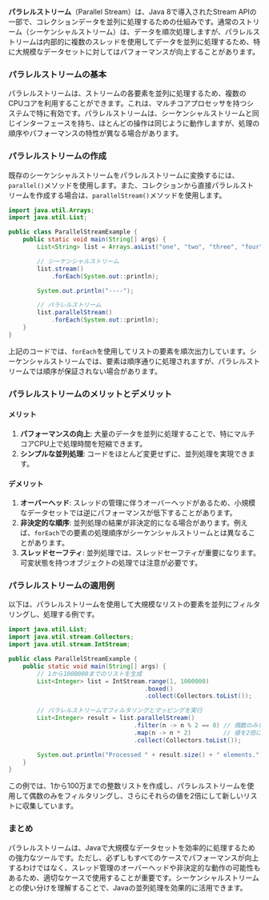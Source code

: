 **パラレルストリーム**（Parallel Stream）は、Java 8で導入されたStream APIの一部で、コレクションデータを並列に処理するための仕組みです。通常のストリーム（シーケンシャルストリーム）は、データを順次処理しますが、パラレルストリームは内部的に複数のスレッドを使用してデータを並列に処理するため、特に大規模なデータセットに対してはパフォーマンスが向上することがあります。

### パラレルストリームの基本

パラレルストリームは、ストリームの各要素を並列に処理するため、複数のCPUコアを利用することができます。これは、マルチコアプロセッサを持つシステムで特に有効です。パラレルストリームは、シーケンシャルストリームと同じインターフェースを持ち、ほとんどの操作は同じように動作しますが、処理の順序やパフォーマンスの特性が異なる場合があります。

### パラレルストリームの作成

既存のシーケンシャルストリームをパラレルストリームに変換するには、`parallel()`メソッドを使用します。また、コレクションから直接パラレルストリームを作成する場合は、`parallelStream()`メソッドを使用します。

```java
import java.util.Arrays;
import java.util.List;

public class ParallelStreamExample {
    public static void main(String[] args) {
        List<String> list = Arrays.asList("one", "two", "three", "four", "five");

        // シーケンシャルストリーム
        list.stream()
            .forEach(System.out::println);

        System.out.println("----");

        // パラレルストリーム
        list.parallelStream()
            .forEach(System.out::println);
    }
}
```

上記のコードでは、`forEach`を使用してリストの要素を順次出力しています。シーケンシャルストリームでは、要素は順序通りに処理されますが、パラレルストリームでは順序が保証されない場合があります。

### パラレルストリームのメリットとデメリット

#### メリット
1. **パフォーマンスの向上**: 大量のデータを並列に処理することで、特にマルチコアCPU上で処理時間を短縮できます。
2. **シンプルな並列処理**: コードをほとんど変更せずに、並列処理を実現できます。

#### デメリット
1. **オーバーヘッド**: スレッドの管理に伴うオーバーヘッドがあるため、小規模なデータセットでは逆にパフォーマンスが低下することがあります。
2. **非決定的な順序**: 並列処理の結果が非決定的になる場合があります。例えば、`forEach`での要素の処理順序がシーケンシャルストリームとは異なることがあります。
3. **スレッドセーフティ**: 並列処理では、スレッドセーフティが重要になります。可変状態を持つオブジェクトの処理では注意が必要です。

### パラレルストリームの適用例

以下は、パラレルストリームを使用して大規模なリストの要素を並列にフィルタリングし、処理する例です。

```java
import java.util.List;
import java.util.stream.Collectors;
import java.util.stream.IntStream;

public class ParallelStreamExample {
    public static void main(String[] args) {
        // 1から1000000までのリストを生成
        List<Integer> list = IntStream.range(1, 1000000)
                                      .boxed()
                                      .collect(Collectors.toList());

        // パラレルストリームでフィルタリングとマッピングを実行
        List<Integer> result = list.parallelStream()
                                   .filter(n -> n % 2 == 0) // 偶数のみをフィルタ
                                   .map(n -> n * 2)         // 値を2倍にする
                                   .collect(Collectors.toList());

        System.out.println("Processed " + result.size() + " elements.");
    }
}
```

この例では、1から100万までの整数リストを作成し、パラレルストリームを使用して偶数のみをフィルタリングし、さらにそれらの値を2倍にして新しいリストに収集しています。

### まとめ

パラレルストリームは、Javaで大規模なデータセットを効率的に処理するための強力なツールです。ただし、必ずしもすべてのケースでパフォーマンスが向上するわけではなく、スレッド管理のオーバーヘッドや非決定的な動作の可能性もあるため、適切なケースで使用することが重要です。シーケンシャルストリームとの使い分けを理解することで、Javaの並列処理を効果的に活用できます。
